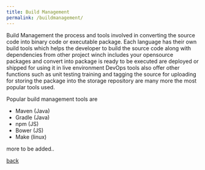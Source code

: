 ```yaml
---
title: Build Management
permalink: /buildmanagement/
---
```


Build Management the process and tools involved in converting the source code into binary code or executable package. Each language has their own build tools which helps the developer to build the source code along with dependencies from other project winch includes your opensource packages and convert into package is ready to be executed are deployed or shipped for using it in live environment
DevOps tools also offer other functions such as unit testing training and tagging the source for uploading for storing the package into the storage repository are many more the most popular tools used.

Popular build management tools are
* Maven (Java)
* Gradle (Java)
* npm (JS)
* Bower (JS)
* Make (linux)

more to be added..

[back](index.md)
